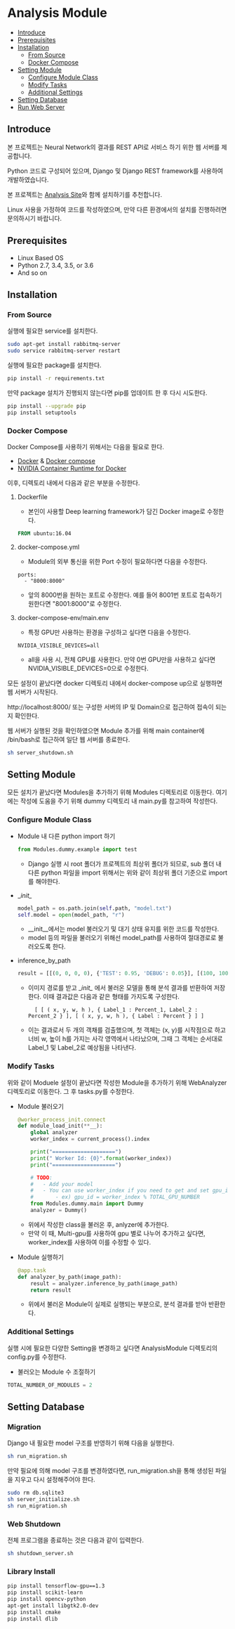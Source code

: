 # Analysis Module

- [Introduce](#introduce)
- [Prerequisites](#prerequisites)
- [Installation](#installation)
    - [From Source](#from-source)
    - [Docker Compose](#docker-compose)
- [Setting Module](#setting-module)
    - [Configure Module Class](#configure-module-class)
    - [Modify Tasks](#modify-tasks)
    - [Additional Settings](#additional-settings)
- [Setting Database](#setting-database)
- [Run Web Server](#run-web-server)
    
## Introduce

본 프로젝트는 Neural Network의 결과를 REST API로 서비스 하기 위한 웹 서버를 제공합니다.

Python 코드로 구성되어 있으며, Django 및 Django REST framework를 사용하여 개발하였습니다.

본 프로젝트는 [Analysis Site](https://github.com/sogang-mm/analysis-site)와 함께 설치하기를 추천합니다.

Linux 사용을 가정하여 코드를 작성하였으며, 만약 다른 환경에서의 설치를 진행하려면 문의하시기 바랍니다.


## Prerequisites

- Linux Based OS
- Python 2.7, 3.4, 3.5, or 3.6
- And so on


## Installation

### From Source

실행에 필요한 service를 설치한다.
```bash
sudo apt-get install rabbitmq-server
sudo service rabbitmq-server restart
```

실행에 필요한 package를 설치한다.
```bash
pip install -r requirements.txt
```

만약 package 설치가 진행되지 않는다면 pip를 업데이트 한 후 다시 시도한다.
```bash
pip install --upgrade pip
pip install setuptools
```

### Docker Compose

Docker Compose를 사용하기 위해서는 다음을 필요로 한다.

- [Docker](https://docs.docker.com/) & [Docker compose](https://docs.docker.com/compose/)
- [NVIDIA Container Runtime for Docker](https://github.com/NVIDIA/nvidia-docker)

이후, 디렉토리 내에서 다음과 같은 부분을 수정한다.

1. Dockerfile
    * 본인이 사용할 Deep learning framework가 담긴 Docker image로 수정한다.
    ```dockerfile
    FROM ubuntu:16.04
    ```

2. docker-compose.yml
    * Module의 외부 통신을 위한 Port 수정이 필요하다면 다음을 수정한다.
    ```docker
    ports:
      - "8000:8000"
    ```
    * 앞의 8000번을 원하는 포트로 수정한다. 예를 들어 8001번 포트로 접속하기 원한다면 "8001:8000"로 수정한다.

3. docker-compose-env/main.env
    * 특정 GPU만 사용하는 환경을 구성하고 싶다면 다음을 수정한다.
    ```text
    NVIDIA_VISIBLE_DEVICES=all
    ```    
    * all을 사용 시, 전체 GPU를 사용한다. 만약 0번 GPU만을 사용하고 싶다면 NVIDIA_VISIBLE_DEVICES=0으로 수정한다.

모든 설정이 끝났다면 docker 디렉토리 내에서 docker-compose up으로 실행하면 웹 서버가 시작된다.

http://localhost:8000/ 또는 구성한 서버의 IP 및 Domain으로 접근하여 접속이 되는지 확인한다.

웹 서버가 실행된 것을 확인하였으면 Module 추가를 위해 main container에 /bin/bash로 접근하여 일단 웹 서버를 종료한다.

```bash
sh server_shutdown.sh
```
 

## Setting Module

모든 설치가 끝났다면 Modules을 추가하기 위해 Modules 디렉토리로 이동한다.
여기에는 작성에 도움을 주기 위해 dummy 디렉토리 내 main.py를 참고하여 작성한다.

### Configure Module Class

* Module 내 다른 python import 하기
    ```python
    from Modules.dummy.example import test
    ```
    * Django 실행 시 root 폴더가 프로젝트의 최상위 폴더가 되므로, sub 폴더 내 다른 python 파일을 import 위해서는 위와 같이 최상위 폴더 기준으로 import를 해야한다.

* \__init\__ 
    ```python
    model_path = os.path.join(self.path, "model.txt")
    self.model = open(model_path, "r")
    ```
   * \__init\__에서는 model 불러오기 및 대기 상태 유지를 위한 코드를 작성한다. 
   * model 등의 파일을 불러오기 위해선 model_path를 사용하여 절대경로로 불러오도록 한다. 

* inference_by_path
    ```python
    result = [[(0, 0, 0, 0), {'TEST': 0.95, 'DEBUG': 0.05}], [(100, 100, 100, 100), {'TEST': 0.95, 'DEBUG': 0.05}]]
    ```
    * 이미지 경로를 받고 \__init\__ 에서 불러온 모델을 통해 분석 결과를 반환하여 저장한다. 이때 결과값은 다음과 같은 형태를 가지도록 구성한다.
        ```text
          [ [ ( x, y, w, h ), { Label_1 : Percent_1, Label_2 : Percent_2 } ], [ ( x, y, w, h ), { Label : Percent } ] ]
        ```
    * 이는 결과로서 두 개의 객채를 검출했으며, 첫 객체는 (x, y)를 시작점으로 하고 너비 w, 높이 h를 가지는 사각 영역에서 나타났으며, 그때 그 객체는 순서대로 Label_1 및 Label_2로 예상됨을 나타낸다.

### Modify Tasks

위와 같이 Moduele 설정이 끝났다면 작성한 Module을 추가하기 위해 WebAnalyzer 디렉토리로 이동한다. 그 후 tasks.py를 수정한다.

* Module 불러오기
    ```python
    @worker_process_init.connect
    def module_load_init(**__):
        global analyzer
        worker_index = current_process().index
    
        print("====================")
        print(" Worker Id: {0}".format(worker_index))
        print("====================")
    
        # TODO:
        #   - Add your model
        #   - You can use worker_index if you need to get and set gpu_id
        #       - ex) gpu_id = worker_index % TOTAL_GPU_NUMBER
        from Modules.dummy.main import Dummy
        analyzer = Dummy()
    ```
    * 위에서 작성한 class을 불러온 후, anlyzer에 추가한다.
    * 만약 이 때, Multi-gpu를 사용하여 gpu 별로 나누어 추가하고 싶다면, worker_index를 사용하여 이를 수정할 수 있다.

* Module 실행하기
    ```python
    @app.task
    def analyzer_by_path(image_path):
        result = analyzer.inference_by_path(image_path)
        return result
    ```
    * 위에서 불러온 Module이 실제로 실행되는 부분으로, 분석 결과를 받아 반환한다.


### Additional Settings

실행 시에 필요한 다양한 Setting을 변경하고 싶다면 AnalysisModule 디렉토리의 config.py를 수정한다.

* 불러오는 Module 수 조절하기
```python
TOTAL_NUMBER_OF_MODULES = 2
```

## Setting Database

### Migration
Django 내 필요한 model 구조를 반영하기 위해 다음을 실행한다.
```bash
sh run_migration.sh
```
만약 필요에 의해 model 구조를 변경하였다면, run_migration.sh을 통해 생성된 파일을 지우고 다시 설정해주어야 한다.
```bash
sudo rm db.sqlite3
sh server_initialize.sh
sh run_migration.sh
```

### Web Shutdown
전체 프로그램을 종료하는 것은 다음과 같이 입력한다.
```bash
sh shutdown_server.sh
```


### Library Install
```bash
pip install tensorflow-gpu==1.3
pip install scikit-learn
pip install opencv-python
apt-get install libgtk2.0-dev
pip install cmake
pip install dlib
```
